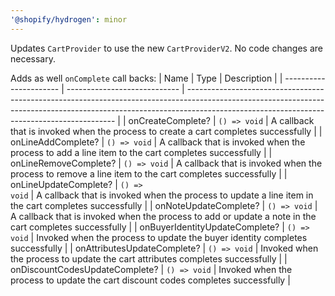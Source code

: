 ```yaml
---
'@shopify/hydrogen': minor
---
```


Updates `CartProvider` to use the new `CartProviderV2`. No code changes are necessary.

Adds as well `onComplete` call backs:
| Name | Type | Description |
| ---------------------- | ---------------------------- | ------------------------------------------------------------------------------------------------------------------------------------------------------------------------------------------------------------------------ |
| onCreateComplete? | <code>() => void</code> | A callback that is invoked when the process to create a cart completes successfully |
| onLineAddComplete? | <code>() => void</code> | A callback that is invoked when the process to add a line item to the cart completes successfully |
| onLineRemoveComplete? | <code>() => void</code> | A callback that is invoked when the process to remove a line item to the cart completes successfully |
| onLineUpdateComplete? | <code>() => void</code> | A callback that is invoked when the process to update a line item in the cart completes successfully |
| onNoteUpdateComplete? | <code>() => void</code> | A callback that is invoked when the process to add or update a note in the cart completes successfully |
| onBuyerIdentityUpdateComplete? | <code>() => void</code> | Invoked when the process to update the buyer identity completes successfully |
| onAttributesUpdateComplete? | <code>() => void</code> | Invoked when the process to update the cart attributes completes successfully |
| onDiscountCodesUpdateComplete? | <code>() => void</code> | Invoked when the process to update the cart discount codes completes successfully |
